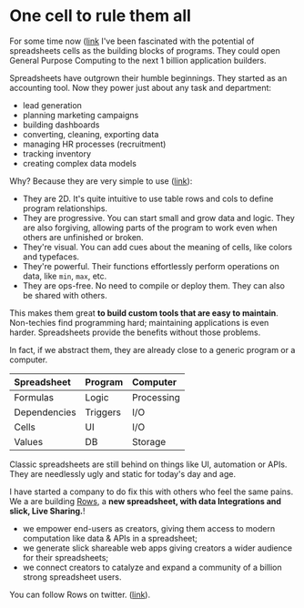 # One cell to rule them all

For some time now ([link](https://web.archive.org/web/20141221112029/http://www.patife.com/) I've been fascinated with the potential of spreadsheets cells as the building blocks of programs. They could open General Purpose Computing to the next 1 billion application builders.

Spreadsheets have outgrown their humble beginnings. They started as an accounting tool. Now they power just about any task and department:

* lead generation
* planning marketing campaigns
* building dashboards
* converting, cleaning, exporting data
* managing HR processes (recruitment)
* tracking inventory
* creating complex data models

Why? Because they are very simple to use ([link](https://en.m.wikipedia.org/wiki/Spreadsheet)):

* They are 2D. It's quite intuitive to use table rows and cols to define program relationships. 
* They are progressive. You can start small and grow data and logic. They are also forgiving, allowing parts of the program to work even when others are unfinished or broken.
* They're visual. You can add cues about the meaning of cells, like colors and typefaces.
* They're powerful. Their functions effortlessly perform operations on data, like `min`, `max`, etc.
* They are ops-free. No need to compile or deploy them. They can also be shared with others.

This makes them great **to build custom tools that are easy to maintain**. Non-techies find programming hard; maintaining applications is even harder. Spreadsheets provide the benefits without those problems.

In fact, if we abstract them, they are already close to a generic program or a computer.

| Spreadsheet   | Program  | Computer    |
| :------------ | :------- | :---------- |
| Formulas      | Logic    | Processing  |
| Dependencies  | Triggers | I/O         |
| Cells         | UI       | I/O         |
| Values        | DB       | Storage     |

Classic spreadsheets are still behind on things like UI, automation or APIs. They are needlessly ugly and static for today's day and age. 

I have started a company to do fix this with others who feel the same pains. We a are building [Rows](http://rows.com), a **new spreadsheet, with data Integrations and slick, Live Sharing.**!

* we empower end-users as creators, giving them access to modern computation like data & APIs in a spreadsheet;
* we generate slick shareable web apps giving creators a wider audience for their spreadsheets;
* we connect creators to catalyze and expand a community of a billion strong spreadsheet users.

You can follow Rows on twitter. ([link](https://twitter.com/rowsHQ)).
